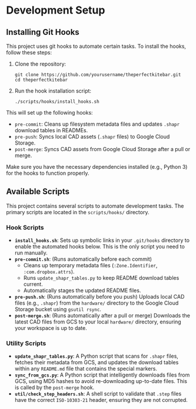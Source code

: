 # Development Setup

## Installing Git Hooks

This project uses git hooks to automate certain tasks. To install the hooks, follow these steps:

1. Clone the repository:
   ```
   git clone https://github.com/yourusername/theperfectkitebar.git
   cd theperfectkitebar
   ```

2. Run the hook installation script:
   ```
   ./scripts/hooks/install_hooks.sh
   ```

This will set up the following hooks:
- `pre-commit`: Cleans up filesystem metadata files and updates `.shapr` download tables in READMEs.
- `pre-push`: Syncs local CAD assets (`.shapr` files) to Google Cloud Storage.
- `post-merge`: Syncs CAD assets from Google Cloud Storage after a pull or merge.

Make sure you have the necessary dependencies installed (e.g., Python 3) for the hooks to function properly.

## Available Scripts

This project contains several scripts to automate development tasks. The primary scripts are located in the `scripts/hooks/` directory.

### Hook Scripts
- **`install_hooks.sh`**: Sets up symbolic links in your `.git/hooks` directory to enable the automated hooks below. This is the only script you need to run manually.
- **`pre-commit.sh`**: (Runs automatically before each commit)
  - Cleans up temporary metadata files (`:Zone.Identifier`, `:com.dropbox.attrs`).
  - Runs `update_shapr_tables.py` to keep README download tables current.
  - Automatically stages the updated README files.
- **`pre-push.sh`**: (Runs automatically before you push) Uploads local CAD files (e.g., `.shapr`) from the `hardware/` directory to the Google Cloud Storage bucket using `gsutil rsync`.
- **`post-merge.sh`**: (Runs automatically after a pull or merge) Downloads the latest CAD files from GCS to your local `hardware/` directory, ensuring your workspace is up to date.

### Utility Scripts
- **`update_shapr_tables.py`**: A Python script that scans for `.shapr` files, fetches their metadata from GCS, and updates the download tables within any `README.md` file that contains the special markers.
- **`sync_from_gcs.py`**: A Python script that intelligently downloads files from GCS, using MD5 hashes to avoid re-downloading up-to-date files. This is called by the `post-merge` hook.
- **`util/check_step_headers.sh`**: A shell script to validate that `.step` files have the correct `ISO-10303-21` header, ensuring they are not corrupted.
